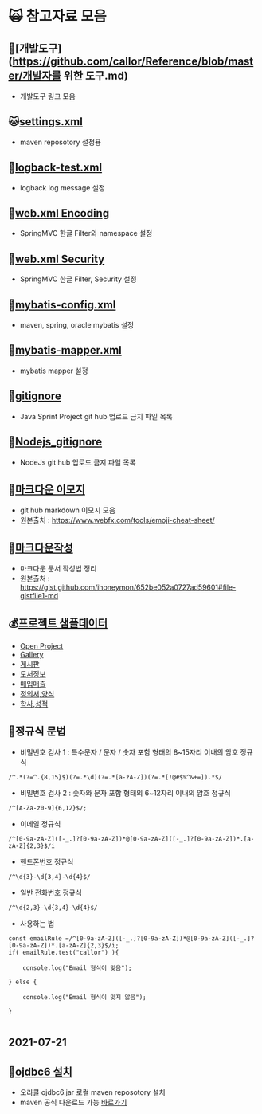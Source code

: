 # :scream_cat: 참고자료 모음

## :racehorse:[개발도구](https://github.com/callor/Reference/blob/master/개발자를 위한 도구.md)

- 개발도구 링크 모음

## :cat:[settings.xml](https://github.com/callor/Reference/tree/master/Setting/maven-repo)

- maven reposotory 설정용

## :ox:[logback-test.xml](https://github.com/callor/Reference/blob/master/Setting/logback/logback-test_UTF-8-new.xml)

- logback log message 설정

## :hamster:[web.xml Encoding](https://github.com/callor/Reference/blob/master/Setting/server/web_Kor.xml)

- SpringMVC 한글 Filter와 namespace 설정

## :hamster:[web.xml Security](https://github.com/callor/Reference/blob/master/Setting/server/web_Security.xml)

- SpringMVC 한글 Filter, Security 설정

## :dolphin:[mybatis-config.xml](https://github.com/callor/Reference/blob/master/Setting/mybatis/mybatis-config.xml)

- maven, spring, oracle mybatis 설정

## :ox:[mybatis-mapper.xml](https://github.com/callor/Reference/blob/master/Setting/mybatis/mybatis-mapper.xml)

- mybatis mapper 설정

## :blowfish:[gitignore](https://github.com/callor/Reference/blob/master/.gitignore)

- Java Sprint Project git hub 업로드 금지 파일 목록

## :dromedary_camel:[Nodejs_gitignore](https://github.com/callor/Reference/blob/master/.Nodejs_gitignore)

- NodeJs git hub 업로드 금지 파일 목록

## :blowfish:[마크다운 이모지](https://github.com/callor/Reference/blob/master/샘플데이터/gistfile.md)

- git hub markdown 이모지 모음
- 원본출처 : https://www.webfx.com/tools/emoji-cheat-sheet/

## :baby_chick:[마크다운작성](https://github.com/callor/Reference/blob/master/markdown.md)

- 마크다운 문서 작성법 정리
- 원본출처 : https://gist.github.com/ihoneymon/652be052a0727ad59601#file-gistfile1-md

## :moneybag:[프로젝트 샘플데이터](https://github.com/callor/Reference/blob/master/샘플데이터)

- [Open Project](https://github.com/callor/Callor-Open-Project)
- [Gallery](https://github.com/callor/Reference/blob/master/샘플데이터/Gallery데이터)
- [게시판](https://github.com/callor/Reference/blob/master/샘플데이터/게시판데이터)
- [도서정보](https://github.com/callor/Reference/blob/master/샘플데이터/도서정보데이터)
- [매입매출](https://github.com/callor/Reference/blob/master/샘플데이터/매입매출데이터)
- [정의서,양식](https://github.com/callor/Reference/blob/master/샘플데이터/정의서파일)
- [학사,성적](https://github.com/callor/Reference/blob/master/샘플데이터/학사_성적데이터)

## :dog:정규식 문법

- 비밀번호 검사 1 : 특수문자 / 문자 / 숫자 포함 형태의 8~15자리 이내의 암호 정규식

```
/^.*(?=^.{8,15}$)(?=.*\d)(?=.*[a-zA-Z])(?=.*[!@#$%^&+=]).*$/
```

- 비밀번호 검사 2 : 숫자와 문자 포함 형태의 6~12자리 이내의 암호 정규식

```
/^[A-Za-z0-9]{6,12}$/;
```

- 이메일 정규식

```
/^[0-9a-zA-Z]([-_.]?[0-9a-zA-Z])*@[0-9a-zA-Z]([-_.]?[0-9a-zA-Z])*.[a-zA-Z]{2,3}$/i
```

- 핸드폰번호 정규식

```
/^\d{3}-\d{3,4}-\d{4}$/
```

- 일반 전화번호 정규식

```
/^\d{2,3}-\d{3,4}-\d{4}$/
```

- 사용하는 법

```
const emailRule =/^[0-9a-zA-Z]([-_.]?[0-9a-zA-Z])*@[0-9a-zA-Z]([-_.]?[0-9a-zA-Z])*.[a-zA-Z]{2,3}$/i;
if( emailRule.test("callor") ){

	console.log("Email 형식이 맞음");

} else {

	console.log("Email 형식이 맞지 않음");

}


```

## 2021-07-21

## :dog:[ojdbc6 설치](https://github.com/callor/Reference/blob/master/Setting/Ojdbc6_Maven_Local.md)

- 오라클 ojdbc6.jar 로컬 maven reposotory 설치
- maven 공식 다운로드 가능
  [바로가기](https://mvnrepository.com/artifact/com.oracle.database.jdbc/ojdbc8)
